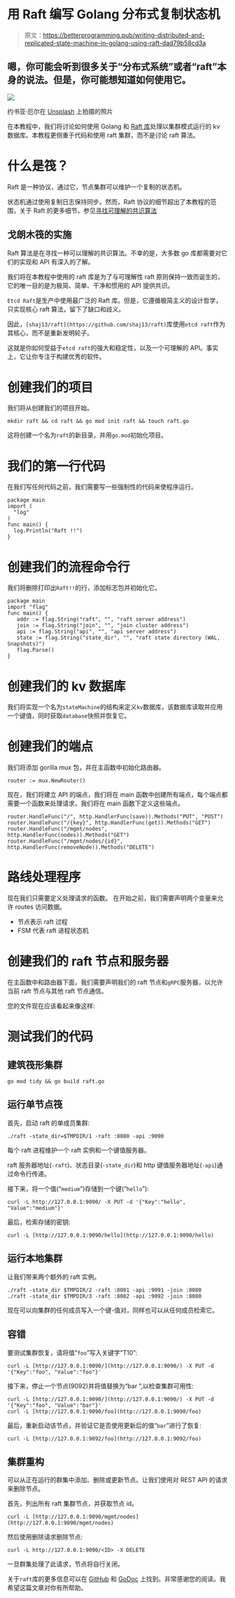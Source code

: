 # 用 Raft 编写 Golang 分布式复制状态机

> 原文：<https://betterprogramming.pub/writing-distributed-and-replicated-state-machine-in-golang-using-raft-dad79b58cd3a>

## 嗯，你可能会听到很多关于“分布式系统”或者“raft”本身的说法。但是，你可能想知道如何使用它。

![](img/bc4cf715db29685249afebb15d62d36a.png)

约书亚·厄尔在 [Unsplash](https://unsplash.com?utm_source=medium&utm_medium=referral) 上拍摄的照片

在本教程中，我们将讨论如何使用 Golang 和 [Raft 库](https://github.com/shaj13/raft)处理以集群模式运行的 kv 数据库。本教程更侧重于代码和使用 raft 集群，而不是讨论 raft 算法。

# **什么是筏？**

Raft 是一种协议，通过它，节点集群可以维护一个复制的状态机。

状态机通过使用复制日志保持同步。然而，Raft 协议的细节超出了本教程的范围，关于 Raft 的更多细节，参见[寻找可理解的共识算法](https://raft.github.io/raft.pdf)

## **戈朗木筏的实施**

Raft 算法是在寻找一种可以理解的共识算法。不幸的是，大多数 go 库都需要对它们的实现和 API 有深入的了解。

我们将在本教程中使用的 raft 库是为了与可理解性 raft 原则保持一致而诞生的，它的唯一目的是为极简、简单、干净和惯用的 API 提供共识。

`Etcd Raft`是生产中使用最广泛的 Raft 库。但是，它遵循极简主义的设计哲学，只实现核心 raft 算法，留下了缺口和歧义。

因此，`[shaj13/raft](https://github.com/shaj13/raft)`库使用`etcd raft`作为其核心，而不是重新发明轮子。

这就是你如何受益于`etcd raft`的强大和稳定性，以及一个可理解的 API。事实上，它让你专注于构建优秀的软件。

# 创建我们的项目

我们将从创建我们的项目开始。

```
mkdir raft && cd raft && go mod init raft && touch raft.go
```

这将创建一个名为`raft`的新目录，并用`go.mod`初始化项目。

# 我们的第一行代码

在我们写任何代码之前，我们需要写一些强制性的代码来使程序运行。

```
package main
import (
  "log"
)
func main() {
  log.Println("Raft !!")
}
```

# 创建我们的流程命令行

我们将删除打印出`Raft!!`的行，添加标志包并初始化它。

```
package main 
import "flag"
func main() {
   addr := flag.String("raft", "", "raft server address")
   join := flag.String("join", "", "join cluster address")
   api := flag.String("api", "", "api server address")
   state := flag.String("state_dir", "", "raft state directory (WAL, Snapshots)")
   flag.Parse() 
}
```

# 创建我们的 kv 数据库

我们将实现一个名为`stateMachine`的结构来定义`kv`数据库，该数据库读取并应用一个键值，同时获取`database`快照并恢复它。

# 创建我们的端点

我们将添加 gorilla mux 包，并在主函数中初始化路由器。

```
router := mux.NewRouter()
```

现在，我们将建立 API 的端点，我们将在 main 函数中创建所有端点，每个端点都需要一个函数来处理请求，我们将在 main 函数下定义这些端点。

```
router.HandleFunc("/", http.HandlerFunc(save)).Methods("PUT", "POST")
router.HandleFunc("/{key}", http.HandlerFunc(get)).Methods("GET")
router.HandleFunc("/mgmt/nodes", http.HandlerFunc(nodes)).Methods("GET")
router.HandleFunc("/mgmt/nodes/{id}", http.HandlerFunc(removeNode)).Methods("DELETE")
```

# 路线处理程序

现在我们只需要定义处理请求的函数。
在开始之前，我们需要声明两个变量来允许 routes 访问数据。

*   节点表示 raft 过程
*   FSM 代表 raft 进程状态机

# 创建我们的 raft 节点和服务器

在主函数中和路由器下面，我们需要声明我们的 raft 节点和`gRPC`服务器，以允许当前 raft 节点与其他 raft 节点通信。

您的文件现在应该看起来像这样:

# 测试我们的代码

## 建筑筏形集群

```
go mod tidy && go build raft.go 
```

## 运行单节点筏

首先，启动 raft 的单成员集群:

```
./raft -state_dir=$TMPDIR/1 -raft :8080 -api :9090
```

每个 raft 进程维护一个 raft 实例和一个键值服务器。

raft 服务器地址(`-raft`)、状态目录(`-state_dir`)和 http 键值服务器地址(`-api`)通过命令行传递。

接下来，将一个值(“`medium`”)存储到一个键(“`hello`”):

```
curl -L http://127.0.0.1:9090/ -X PUT -d '{"Key":"hello", "Value":"medium"}'
```

最后，检索存储的密钥:

```
curl -L [http://127.0.0.1:9090/hello](http://127.0.0.1:9090/hello)
```

## 运行本地集群

让我们带来两个额外的 raft 实例。

```
./raft -state_dir $TMPDIR/2 -raft :8081 -api :9091 -join :8080
./raft -state_dir $TMPDIR/3 -raft :8082 -api :9092 -join :8080
```

现在可以向集群的任何成员写入一个键-值对，同样也可以从任何成员检索它。

## 容错

要测试集群恢复，请将值“`foo`”写入关键字“T10”:

```
curl -L [http://127.0.0.1:9090/](http://127.0.0.1:9090/) -X PUT -d '{"Key":"foo", "Value":"foo"}'
```

接下来，停止一个节点(9092)并将值替换为“bar ”,以检查集群可用性:

```
curl -L [http://127.0.0.1:9090/](http://127.0.0.1:9090/) -X PUT -d '{"Key":"foo", "Value":"bar"}'
curl -L [http://127.0.0.1:9090/foo](http://127.0.0.1:9090/foo)
```

最后，重新启动该节点，并验证它是否使用更新后的值“`bar`”进行了恢复:

```
curl -L [http://127.0.0.1:9092/foo](http://127.0.0.1:9092/foo)
```

## 集群重构

可以从正在运行的群集中添加、删除或更新节点。让我们使用对 REST API 的请求来删除节点。

首先，列出所有 raft 集群节点，并获取节点 id。

```
curl -L [http://127.0.0.1:9090/mgmt/nodes](http://127.0.0.1:9090/mgmt/nodes)
```

然后使用删除请求删除节点:

```
curl -L http://127.0.0.1:9090/<ID> -X DELETE
```

一旦群集处理了此请求，节点将自行关闭。

关于`raft`库的更多信息可以在 [GitHub](https://github.com/shaj13/raft) 和 [GoDoc](https://pkg.go.dev/github.com/shaj13/raft) 上找到。非常感谢您的阅读。我希望这篇文章对你有所帮助。